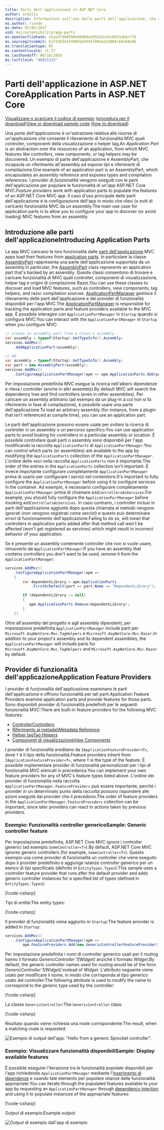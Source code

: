 ```yaml
---
title: Parti dell'applicazione in ASP.NET Core
author: ardalis
description: Informazioni sull'uso delle parti dell'applicazione, che sono astrazioni relative alle risorse di un'app, per rilevare o evitare di caricare funzionalità da un assembly.
ms.author: riande
ms.date: 01/04/2017
uid: mvc/extensibility/app-parts
ms.openlocfilehash: 41ae3fd4059844698ded4551dcedc8933ab8cff6
ms.sourcegitcommit: b2723654af4969a24545f09ebe32004cb5e84a96
ms.translationtype: HT
ms.contentlocale: it-IT
ms.lasthandoff: 09/18/2018
ms.locfileid: "46011313"
---
```

# <a name="application-parts-in-aspnet-core"></a><span data-ttu-id="79ce1-103">Parti dell'applicazione in ASP.NET Core</span><span class="sxs-lookup"><span data-stu-id="79ce1-103">Application Parts in ASP.NET Core</span></span>

<span data-ttu-id="79ce1-104">[Visualizzare o scaricare il codice di esempio](https://github.com/aspnet/Docs/tree/master/aspnetcore/mvc/advanced/app-parts/sample) ([procedura per il download](xref:tutorials/index#how-to-download-a-sample))</span><span class="sxs-lookup"><span data-stu-id="79ce1-104">[View or download sample code](https://github.com/aspnet/Docs/tree/master/aspnetcore/mvc/advanced/app-parts/sample) ([how to download](xref:tutorials/index#how-to-download-a-sample))</span></span>

<span data-ttu-id="79ce1-105">Una *parte dell'applicazione* è un'astrazione relativa alle risorse di un'applicazione che consente il rilevamento di funzionalità MVC quali controller, componenti della visualizzazione o helper tag.</span><span class="sxs-lookup"><span data-stu-id="79ce1-105">An *Application Part* is an abstraction over the resources of an application, from which MVC features like controllers, view components, or tag helpers may be discovered.</span></span> <span data-ttu-id="79ce1-106">Un esempio di parte dell'applicazione è AssemblyPart, che incapsula un riferimento all'assembly ed espone tipi e riferimenti di compilazione.</span><span class="sxs-lookup"><span data-stu-id="79ce1-106">One example of an application part is an AssemblyPart, which encapsulates an assembly reference and exposes types and compilation references.</span></span> <span data-ttu-id="79ce1-107">I *provider di funzionalità* vengono eseguiti con le parti dell'applicazione per popolare le funzionalità di un'app ASP.NET Core MVC.</span><span class="sxs-lookup"><span data-stu-id="79ce1-107">*Feature providers* work with application parts to populate the features of an ASP.NET Core MVC app.</span></span> <span data-ttu-id="79ce1-108">Il caso d'uso principale delle parti dell'applicazione è la configurazione dell'app in modo che rilevi (o eviti di caricare) funzionalità MVC da un assembly.</span><span class="sxs-lookup"><span data-stu-id="79ce1-108">The main use case for application parts is to allow you to configure your app to discover (or avoid loading) MVC features from an assembly.</span></span>

## <a name="introducing-application-parts"></a><span data-ttu-id="79ce1-109">Introduzione alle parti dell'applicazione</span><span class="sxs-lookup"><span data-stu-id="79ce1-109">Introducing Application Parts</span></span>

<span data-ttu-id="79ce1-110">Le app MVC caricano le loro funzionalità dalle [parti dell'applicazione](/dotnet/api/microsoft.aspnetcore.mvc.applicationparts.applicationpart).</span><span class="sxs-lookup"><span data-stu-id="79ce1-110">MVC apps load their features from [application parts](/dotnet/api/microsoft.aspnetcore.mvc.applicationparts.applicationpart).</span></span> <span data-ttu-id="79ce1-111">In particolare la classe [AssemblyPart](/dotnet/api/microsoft.aspnetcore.mvc.applicationparts.assemblypart#Microsoft_AspNetCore_Mvc_ApplicationParts_AssemblyPart) rappresenta una parte dell'applicazione supportata da un assembly.</span><span class="sxs-lookup"><span data-stu-id="79ce1-111">In particular, the [AssemblyPart](/dotnet/api/microsoft.aspnetcore.mvc.applicationparts.assemblypart#Microsoft_AspNetCore_Mvc_ApplicationParts_AssemblyPart) class represents an application part that's backed by an assembly.</span></span> <span data-ttu-id="79ce1-112">Queste classi consentono di trovare e caricare funzionalità di MVC quali controller, componenti di visualizzazione, helper tag e origini di compilazione Razor.</span><span class="sxs-lookup"><span data-stu-id="79ce1-112">You can use these classes to discover and load MVC features, such as controllers, view components, tag helpers, and razor compilation sources.</span></span> <span data-ttu-id="79ce1-113">[ApplicationPartManager](/dotnet/api/microsoft.aspnetcore.mvc.applicationparts.applicationpartmanager) gestisce il rilevamento delle parti dell'applicazione e dei provider di funzionalità disponibili per l'app MVC.</span><span class="sxs-lookup"><span data-stu-id="79ce1-113">The [ApplicationPartManager](/dotnet/api/microsoft.aspnetcore.mvc.applicationparts.applicationpartmanager) is responsible for tracking the application parts and feature providers available to the MVC app.</span></span> <span data-ttu-id="79ce1-114">È possibile interagire con `ApplicationPartManager` in `Startup` quando si configura MVC:</span><span class="sxs-lookup"><span data-stu-id="79ce1-114">You can interact with the `ApplicationPartManager` in `Startup` when you configure MVC:</span></span>

```csharp
// create an assembly part from a class's assembly
var assembly = typeof(Startup).GetTypeInfo().Assembly;
services.AddMvc()
    .AddApplicationPart(assembly);

// OR
var assembly = typeof(Startup).GetTypeInfo().Assembly;
var part = new AssemblyPart(assembly);
services.AddMvc()
    .ConfigureApplicationPartManager(apm => apm.ApplicationParts.Add(part));
```

<span data-ttu-id="79ce1-115">Per impostazione predefinita MVC esegue la ricerca nell'albero dipendenze e rileva i controller (anche in altri assembly).</span><span class="sxs-lookup"><span data-stu-id="79ce1-115">By default MVC will search the dependency tree and find controllers (even in other assemblies).</span></span> <span data-ttu-id="79ce1-116">Per caricare un assembly arbitrario (ad esempio da un plug-in a cui non si fa riferimento in fase di compilazione), è possibile usare una parte dell'applicazione.</span><span class="sxs-lookup"><span data-stu-id="79ce1-116">To load an arbitrary assembly (for instance, from a plugin that isn't referenced at compile time), you can use an application part.</span></span>

<span data-ttu-id="79ce1-117">Le parti dell'applicazione possono essere usate per *evitare* la ricerca di controller in un assembly o un percorso specifico.</span><span class="sxs-lookup"><span data-stu-id="79ce1-117">You can use application parts to *avoid* looking for controllers in a particular assembly or location.</span></span> <span data-ttu-id="79ce1-118">È possibile controllare quali parti o assembly sono disponibili per l'app modificando la raccolta `ApplicationParts` di `ApplicationPartManager`.</span><span class="sxs-lookup"><span data-stu-id="79ce1-118">You can control which parts (or assemblies) are available to the app by modifying the `ApplicationParts` collection of the `ApplicationPartManager`.</span></span> <span data-ttu-id="79ce1-119">L'ordine delle voci nella raccolta `ApplicationParts` non è importante.</span><span class="sxs-lookup"><span data-stu-id="79ce1-119">The order of the entries in the `ApplicationParts` collection isn't important.</span></span> <span data-ttu-id="79ce1-120">È invece importante configurare completamente `ApplicationPartManager` prima di usarlo per configurare i servizi nel contenitore.</span><span class="sxs-lookup"><span data-stu-id="79ce1-120">It's important to fully configure the `ApplicationPartManager` before using it to configure services in the container.</span></span> <span data-ttu-id="79ce1-121">Ad esempio, è necessario configurare completamente `ApplicationPartManager` prima di chiamare `AddControllersAsServices`.</span><span class="sxs-lookup"><span data-stu-id="79ce1-121">For example, you should fully configure the `ApplicationPartManager` before invoking `AddControllersAsServices`.</span></span> <span data-ttu-id="79ce1-122">In caso contrario, i controller inclusi in parti dell'applicazione aggiunte dopo questa chiamata al metodo vengono ignorati (non vengono registrati come servizi) e questo può determinare errori di funzionamento dell'applicazione.</span><span class="sxs-lookup"><span data-stu-id="79ce1-122">Failing to do so, will mean that controllers in application parts added after that method call won't be affected (won't get registered as services) which might result in incorrect behavior of your application.</span></span>

<span data-ttu-id="79ce1-123">Se è presente un assembly contenente controller che non si vuole usare, rimuoverlo da `ApplicationPartManager`:</span><span class="sxs-lookup"><span data-stu-id="79ce1-123">If you have an assembly that contains controllers you don't want to be used, remove it from the `ApplicationPartManager`:</span></span>

```csharp
services.AddMvc()
    .ConfigureApplicationPartManager(apm =>
    {
        var dependentLibrary = apm.ApplicationParts
            .FirstOrDefault(part => part.Name == "DependentLibrary");

        if (dependentLibrary != null)
        {
           apm.ApplicationParts.Remove(dependentLibrary);
        }
    })
```

<span data-ttu-id="79ce1-124">Oltre all'assembly del progetto e agli assembly dipendenti, per impostazione predefinita `ApplicationPartManager` include parti per `Microsoft.AspNetCore.Mvc.TagHelpers` e `Microsoft.AspNetCore.Mvc.Razor`.</span><span class="sxs-lookup"><span data-stu-id="79ce1-124">In addition to your project's assembly and its dependent assemblies, the `ApplicationPartManager` will include parts for `Microsoft.AspNetCore.Mvc.TagHelpers` and `Microsoft.AspNetCore.Mvc.Razor` by default.</span></span>

## <a name="application-feature-providers"></a><span data-ttu-id="79ce1-125">Provider di funzionalità dell'applicazione</span><span class="sxs-lookup"><span data-stu-id="79ce1-125">Application Feature Providers</span></span>

<span data-ttu-id="79ce1-126">I provider di funzionalità dell'applicazione esaminano le parti dell'applicazione e offrono funzionalità per tali parti.</span><span class="sxs-lookup"><span data-stu-id="79ce1-126">Application Feature Providers examine application parts and provide features for those parts.</span></span> <span data-ttu-id="79ce1-127">Sono disponibili provider di funzionalità predefiniti per le seguenti funzionalità MVC:</span><span class="sxs-lookup"><span data-stu-id="79ce1-127">There are built-in feature providers for the following MVC features:</span></span>

* [<span data-ttu-id="79ce1-128">Controller</span><span class="sxs-lookup"><span data-stu-id="79ce1-128">Controllers</span></span>](/dotnet/api/microsoft.aspnetcore.mvc.controllers.controllerfeatureprovider)
* [<span data-ttu-id="79ce1-129">Riferimento ai metadati</span><span class="sxs-lookup"><span data-stu-id="79ce1-129">Metadata Reference</span></span>](/dotnet/api/microsoft.aspnetcore.mvc.razor.compilation.metadatareferencefeatureprovider)
* [<span data-ttu-id="79ce1-130">Helper tag</span><span class="sxs-lookup"><span data-stu-id="79ce1-130">Tag Helpers</span></span>](/dotnet/api/microsoft.aspnetcore.mvc.razor.taghelpers.taghelperfeatureprovider)
* [<span data-ttu-id="79ce1-131">Componenti di visualizzazione</span><span class="sxs-lookup"><span data-stu-id="79ce1-131">View Components</span></span>](/dotnet/api/microsoft.aspnetcore.mvc.viewcomponents.viewcomponentfeatureprovider)

<span data-ttu-id="79ce1-132">I provider di funzionalità ereditano da `IApplicationFeatureProvider<T>`, dove `T` è il tipo della funzionalità.</span><span class="sxs-lookup"><span data-stu-id="79ce1-132">Feature providers inherit from `IApplicationFeatureProvider<T>`, where `T` is the type of the feature.</span></span> <span data-ttu-id="79ce1-133">È possibile implementare provider di funzionalità personalizzati per i tipi di funzionalità MVC elencati in precedenza.</span><span class="sxs-lookup"><span data-stu-id="79ce1-133">You can implement your own feature providers for any of MVC's feature types listed above.</span></span> <span data-ttu-id="79ce1-134">L'ordine dei provider di funzionalità nella raccolta `ApplicationPartManager.FeatureProviders` può essere importante, perché i provider in un determinato punto della raccolta possono rispondere alle azioni eseguite dai provider che li precedono.</span><span class="sxs-lookup"><span data-stu-id="79ce1-134">The order of feature providers in the `ApplicationPartManager.FeatureProviders` collection can be important, since later providers can react to actions taken by previous providers.</span></span>

### <a name="sample-generic-controller-feature"></a><span data-ttu-id="79ce1-135">Esempio: Funzionalità controller generico</span><span class="sxs-lookup"><span data-stu-id="79ce1-135">Sample: Generic controller feature</span></span>

<span data-ttu-id="79ce1-136">Per impostazione predefinita, ASP.NET Core MVC ignora i controller generici (ad esempio `SomeController<T>`).</span><span class="sxs-lookup"><span data-stu-id="79ce1-136">By default, ASP.NET Core MVC ignores generic controllers (for example, `SomeController<T>`).</span></span> <span data-ttu-id="79ce1-137">Questo esempio usa come provider di funzionalità un controller che viene eseguito dopo il provider predefinito e aggiunge istanze controller generico per un elenco di tipi specificato (definito in `EntityTypes.Types`):</span><span class="sxs-lookup"><span data-stu-id="79ce1-137">This sample uses a controller feature provider that runs after the default provider and adds generic controller instances for a specified list of types (defined in `EntityTypes.Types`):</span></span>

[!code-csharp[](./app-parts/sample/AppPartsSample/GenericControllerFeatureProvider.cs?highlight=13&range=18-36)]

<span data-ttu-id="79ce1-138">Tipi di entità:</span><span class="sxs-lookup"><span data-stu-id="79ce1-138">The entity types:</span></span>

[!code-csharp[](./app-parts/sample/AppPartsSample/Model/EntityTypes.cs?range=6-16)]

<span data-ttu-id="79ce1-139">Il provider di funzionalità viene aggiunto in `Startup`:</span><span class="sxs-lookup"><span data-stu-id="79ce1-139">The feature provider is added in `Startup`:</span></span>

```csharp
services.AddMvc()
    .ConfigureApplicationPartManager(apm => 
        apm.FeatureProviders.Add(new GenericControllerFeatureProvider()));
```

<span data-ttu-id="79ce1-140">Per impostazione predefinita i nomi di controller generico usati per il routing hanno il formato *GenericController\`1[Widget]* anziché il formato *Widget*.</span><span class="sxs-lookup"><span data-stu-id="79ce1-140">By default, the generic controller names used for routing would be of the form *GenericController\`1[Widget]* instead of *Widget*.</span></span> <span data-ttu-id="79ce1-141">L'attributo seguente viene usato per modificare il nome, in modo che corrisponda al tipo generico usato dal controller:</span><span class="sxs-lookup"><span data-stu-id="79ce1-141">The following attribute is used to modify the name to correspond to the generic type used by the controller:</span></span>

[!code-csharp[](./app-parts/sample/AppPartsSample/GenericControllerNameConvention.cs)]

<span data-ttu-id="79ce1-142">La classe `GenericController`:</span><span class="sxs-lookup"><span data-stu-id="79ce1-142">The `GenericController` class:</span></span>

[!code-csharp[](./app-parts/sample/AppPartsSample/GenericController.cs?highlight=5-6)]

<span data-ttu-id="79ce1-143">Risultato quando viene richiesta una route corrispondente:</span><span class="sxs-lookup"><span data-stu-id="79ce1-143">The result, when a matching route is requested:</span></span>

![Esempio di output dell'app: "Hello from a generic Sprocket controller".](app-parts/_static/generic-controller.png)

### <a name="sample-display-available-features"></a><span data-ttu-id="79ce1-145">Esempio: Visualizzare funzionalità disponibili</span><span class="sxs-lookup"><span data-stu-id="79ce1-145">Sample: Display available features</span></span>

<span data-ttu-id="79ce1-146">È possibile eseguire l'iterazione tra le funzionalità popolate disponibili per l'app richiedendo `ApplicationPartManager` mediante l'[inserimento di dipendenze](../../fundamentals/dependency-injection.md) e usando tale elemento per popolare istanze delle funzionalità appropriate:</span><span class="sxs-lookup"><span data-stu-id="79ce1-146">You can iterate through the populated features available to your app by requesting an `ApplicationPartManager` through [dependency injection](../../fundamentals/dependency-injection.md) and using it to populate instances of the appropriate features:</span></span>

[!code-csharp[](./app-parts/sample/AppPartsSample/Controllers/FeaturesController.cs?highlight=16,25-27)]

<span data-ttu-id="79ce1-147">Output di esempio:</span><span class="sxs-lookup"><span data-stu-id="79ce1-147">Example output:</span></span>

![Output di esempio dall'app di esempio](app-parts/_static/available-features.png)
